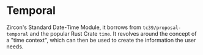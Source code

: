 # Temporal
Zircon's Standard Date-Time Module, it borrows from `tc39/proposal-temporal` and the popular Rust Crate `time`. It revolves around the concept of a "time context", which can then be used to create the information the user needs.